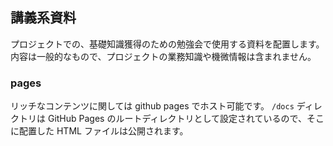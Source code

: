 ## 講義系資料

プロジェクトでの、基礎知識獲得のための勉強会で使用する資料を配置します。
内容は一般的なもので、プロジェクトの業務知識や機微情報は含まれません。

### pages

リッチなコンテンツに関しては github pages でホスト可能です。
`/docs` ディレクトリは GitHub Pages のルートディレクトリとして設定されているので、そこに配置した HTML ファイルは公開されます。

